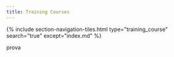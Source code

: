 ```yaml
---
title: Training Courses
---
```


{% include section-navigation-tiles.html type="training_course" search="true" except="index.md" %}


prova
